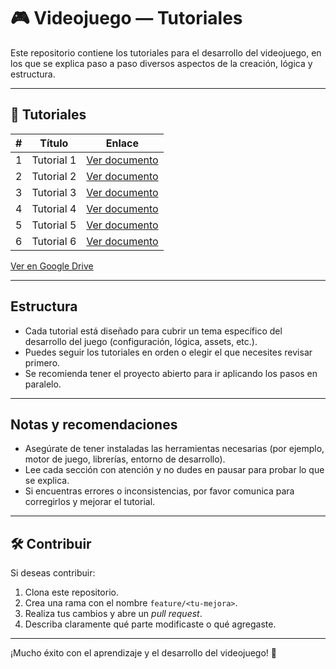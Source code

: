 # 🎮 Videojuego — Tutoriales

Este repositorio contiene los tutoriales para el desarrollo del videojuego, en los que se explica paso a paso diversos aspectos de la creación, lógica y estructura.

---

## 📄 Tutoriales

| # | Título | Enlace |
|---|--------|--------|
| 1 | Tutorial 1 | [Ver documento](https://docs.google.com/document/d/1oNsN8GJl57RXnnerdmPhoGkZSlIC5PkuJ5Z8YN9i-AQ/edit?usp=drive_link) |
| 2 | Tutorial 2 | [Ver documento](https://docs.google.com/document/d/1TB-44XNuhh3LdK74w5rgd_J-F3Em-7ztSOk3QoRU6t8/edit?usp=sharing) |
| 3 | Tutorial 3 | [Ver documento](https://docs.google.com/document/d/14KAKtIywfxAUYtYuLYZZft9KK_MzokgYK0EHkype_O8/edit?usp=drive_link) |
| 4 | Tutorial 4 | [Ver documento](https://docs.google.com/document/d/1kmVe5BiLFk8lo7R0Geq7rbONgqJSMePUDsdgJcw7JdY/edit?usp=drive_link) |
| 5 | Tutorial 5 | [Ver documento]() |
| 6 | Tutorial 6 | [Ver documento]() |

[Ver en Google Drive](https://drive.google.com/drive/folders/1NbnF8a1ojCFb43D2biCOIEK-yelyUD2b?usp=sharing)

---

## Estructura

- Cada tutorial está diseñado para cubrir un tema específico del desarrollo del juego (configuración, lógica, assets, etc.).
- Puedes seguir los tutoriales en orden o elegir el que necesites revisar primero.
- Se recomienda tener el proyecto abierto para ir aplicando los pasos en paralelo.

---

##  Notas y recomendaciones

- Asegúrate de tener instaladas las herramientas necesarias (por ejemplo, motor de juego, librerías, entorno de desarrollo).
- Lee cada sección con atención y no dudes en pausar para probar lo que se explica.
- Si encuentras errores o inconsistencias, por favor comunica para corregirlos y mejorar el tutorial.

---

## 🛠 Contribuir

Si deseas contribuir:

1. Clona este repositorio.
2. Crea una rama con el nombre `feature/<tu-mejora>`.
3. Realiza tus cambios y abre un *pull request*.
4. Describa claramente qué parte modificaste o qué agregaste.

---

¡Mucho éxito con el aprendizaje y el desarrollo del videojuego! 🚀  
